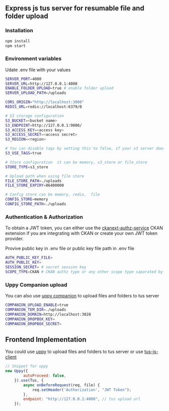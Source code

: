 ## Express js tus server for resumable file and folder  upload 
### Installation
```bash
npm install
npm start
```

### Environment variables
Udate .env file with your values

```bash
SERVER_PORT=4000
SERVER_URL=http://127.0.0.1:4000
ENABLE_FOLDER_UPLOAD=true # enable folder upload
SERVER_UPLOAD_PATH=/uploads

CORS_ORIGIN="http://localhost:3000"
REDIS_URL=redis://localhost:6379/0

# S3 storage configuration
S3_BUCKET=<bucket name>
S3_ENDPOINT=http://127.0.0.1:9000/
S3_ACCESS_KEY=<access key>
S3_ACCESS_SECRET=<access secret>
S3_REGION=<region> 

# You can disable tags by setting this to false, if your s3 server does not support tags eg. for R2 stroage
S3_USE_TAGS=true 

# Store configuration  it can be memory, s3_store or file_store
STORE_TYPE=s3_store

# Upload path when using file store 
FILE_STORE_PATH=./uploads
FILE_STORE_EXPIRY=86400000

# Config store can be memory, redis,  file
CONFIG_STORE=memory
CONFIG_STORE_PATH=./uploads
```

### Authentication & Authorization

To obtain a JWT token, you can either use the [ckanext-authz-service](https://github.com/datopian/ckanext-authz-service) CKAN extension if you are integrating with CKAN or create your own JWT token provider.

Provive public key in .env file or public key file path in .env file

``` bash
AUTH_PUBLIC_KEY_FILE=
AUTH_PUBLIC_KEY= 
SESSION_SECRET= # secret session key
SCOPE_TYPE=CKAN # CKAN authz type or any other scope type saparated by space
```


### Uppy Companion upload 
You can also use [uppy companion](https://uppy.io/docs/companion/) to upload files and folders to tus server

```bash
COMPANION_UPLOAD_ENABLE=true
COMPANION_TEM_DIR=./uploads
COMPANION_DOMAIN=http://localhost:3020
COMPANION_DROPBOX_KEY=
COMPANION_DROPBOX_SECRET=
```

## Frontend Implementation
You could use [uppy](https://uppy.io/) to upload files and folders to tus server or use [tus-js-client](https://github.com/tus/tus-js-client)


```javascript
// Snippet for uppy
new Uppy({
        autoProceed: false,
    }).use(Tus, {
        async onBeforeRequest(req, file) {
            req.setHeader('Authorization', "JWT Token");
        },
        endpoint: "http://127.0.0.1:4000", // tus upload url
    });
```
